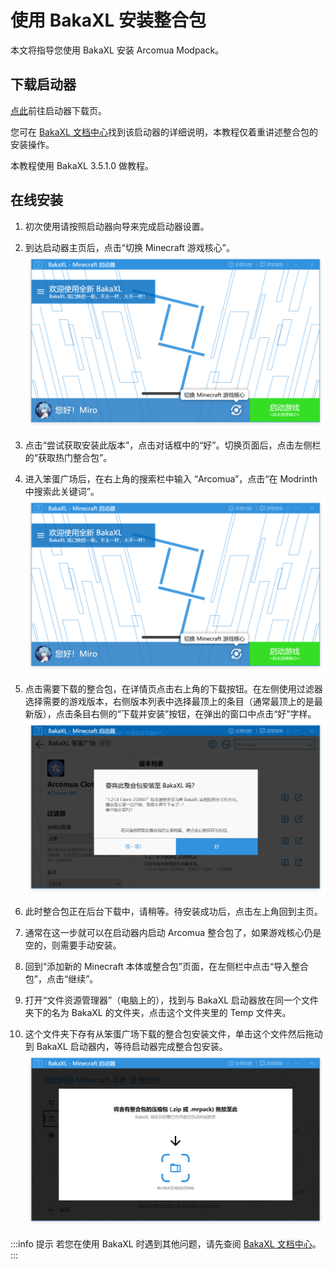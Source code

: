 # 使用 BakaXL 安装整合包

本文将指导您使用 BakaXL 安装 Arcomua Modpack。

## 下载启动器

[点此](https://www.bakaxl.com/)前往启动器下载页。

您可在 [BakaXL 文档中心](https://help.bakaxl.com/)找到该启动器的详细说明，本教程仅着重讲述整合包的安装操作。

本教程使用 BakaXL 3.5.1.0 做教程。

## 在线安装

1. 初次使用请按照启动器向导来完成启动器设置。

2. 到达启动器主页后，点击“切换 Minecraft 游戏核心”。
![BakaXL 主页](https://raw.githubusercontent.com/Arcomua/Support/refs/heads/assets/BakaXL/BakaXL-Step1.png)

3. 点击“尝试获取安装此版本”，点击对话框中的“好”。切换页面后，点击左侧栏的“获取热门整合包”。

4. 进入笨蛋广场后，在右上角的搜索栏中输入 “Arcomua”，点击“在 Modrinth 中搜索此关键词”。
![BakaXL 笨蛋广场](https://raw.githubusercontent.com/Arcomua/Support/refs/heads/assets/BakaXL/BakaXL-Step1.png)

5. 点击需要下载的整合包，在详情页点击右上角的下载按钮。在左侧使用过滤器选择需要的游戏版本，右侧版本列表中选择最顶上的条目（通常最顶上的是最新版），点击条目右侧的“下载并安装”按钮，在弹出的窗口中点击“好”字样。
![BakaXL 下载](https://raw.githubusercontent.com/Arcomua/Support/refs/heads/assets/BakaXL/BakaXL-Step3.png)

6. 此时整合包正在后台下载中，请稍等。待安装成功后，点击左上角回到主页。

7. 通常在这一步就可以在启动器内启动 Arcomua 整合包了，如果游戏核心仍是空的，则需要手动安装。

8. 回到“添加新的 Minecraft 本体或整合包”页面，在左侧栏中点击“导入整合包”，点击“继续”。

9. 打开“文件资源管理器”（电脑上的），找到与 BakaXL 启动器放在同一个文件夹下的名为 BakaXL 的文件夹，点击这个文件夹里的 Temp 文件夹。

10. 这个文件夹下存有从笨蛋广场下载的整合包安装文件，单击这个文件然后拖动到 BakaXL 启动器内，等待启动器完成整合包安装。
![BakaXL 手动安装](https://raw.githubusercontent.com/Arcomua/Support/refs/heads/assets/BakaXL/BakaXL-Step4.png)

:::info 提示
若您在使用 BakaXL 时遇到其他问题，请先查阅 [BakaXL 文档中心](https://help.bakaxl.com/)。
:::